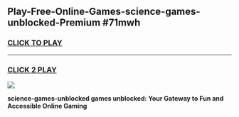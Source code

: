 
## Play-Free-Online-Games-science-games-unblocked-Premium #71mwh
<h3>
<a href="https://premium.freeplayer.one?title=science-games-unblocked&ref=8M">CLICK TO PLAY</a></h3>
<hr>

<h3>
<a href="https://premium.freeplayer.one?title=science-games-unblocked&ref=8M">CLICK 2 PLAY</a>
  
</h3>

<a href="https://premium.freeplayer.one?title=science-games-unblocked&ref=8M"><img src="https://clearcache.store/games.png"></a>


**science-games-unblocked games unblocked: Your Gateway to Fun and Accessible Online Gaming**
